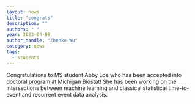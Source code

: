 ```yaml
---
layout: news
title: "congrats"
description: ""
authors: " "
year: 2023-04-09
author_handle: "Zhenke Wu"
category: news
tags: 
  - students
---
```

 
Congratulations to MS student Abby Loe who has been accepted into doctoral program at Michigan Biostat! She has been working on the intersections between machine learning and classical statistical time-to-event and recurrent event data analysis. 
